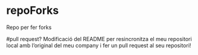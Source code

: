 # repoForks
Repo per fer forks

#pull request?
Modificació del README per resincronitza el meu repositori local 
amb l’original del meu company i fer un pull request al seu repositori!
